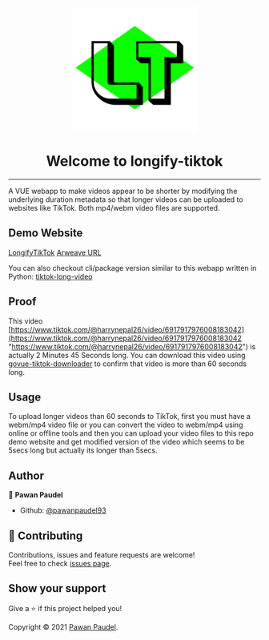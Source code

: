 <p align="center"><img src="https://raw.githubusercontent.com/pawanpaudel93/longify-tiktok/main/src/assets/logo.png" alt="original" width="250" height="250"></p>

<h1 align="center">Welcome to longify-tiktok</h1>
<hr/>

A VUE webapp to make videos appear to be shorter by modifying the underlying duration metadata so that longer videos can be uploaded to websites like TikTok. Both mp4/webm video files are supported.

## Demo Website
[LongifyTikTok](https://longifytiktok.herokuapp.com/ "LongifyTikTok")
[Arweave URL](https://arweave.net/V6auzBHQVWe0MD7jPZlD6CHmC4Lf5-kBE0_DT9Yo5Ro)

You can also checkout cli/package version similar to this webapp written in Python: [tiktok-long-video](https://github.com/pawanpaudel93/tiktok-long-video "tiktok-long-video")

## Proof

  This video [https://www.tiktok.com/@harrynepal26/video/6917917976008183042](https://www.tiktok.com/@harrynepal26/video/6917917976008183042 "https://www.tiktok.com/@harrynepal26/video/6917917976008183042") is actually 2 Minutes 45 Seconds long.
  You can download this video using [govue-tiktok-downloader](https://github.com/pawanpaudel93/govue-tiktok-downloader "govue-tiktok-downloader") to confirm that video is more than 60 seconds long.

## Usage

To upload longer videos than 60 seconds to TikTok, first you must have a webm/mp4 video file or you can convert the video to webm/mp4 using online or offline tools and then you can upload your video files to this repo demo website and get modified version of the video which seems to be 5secs long but actually its longer than 5secs.

## Author

👤 **Pawan Paudel**

* Github: [@pawanpaudel93](https://github.com/pawanpaudel93)

## 🤝 Contributing

Contributions, issues and feature requests are welcome!<br />Feel free to check [issues page](https://github.com/pawanpaudel93/longify-tiktok/issues). 

## Show your support

Give a ⭐️ if this project helped you!

Copyright © 2021 [Pawan Paudel](https://github.com/pawanpaudel93).<br />
